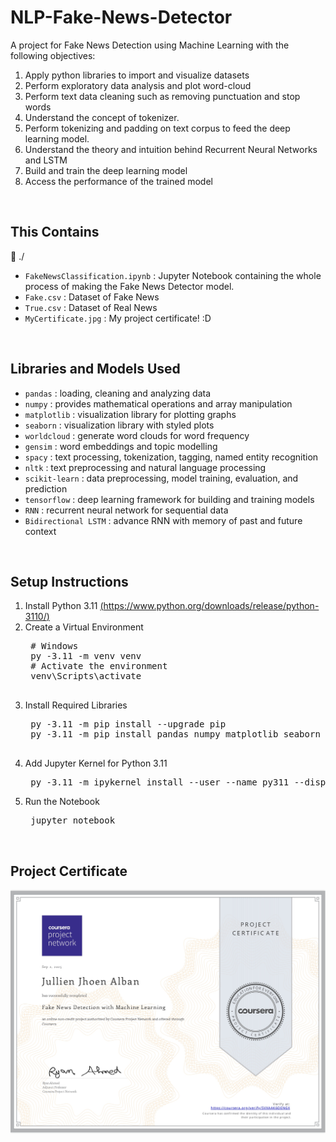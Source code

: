 # NLP-Fake-News-Detector
A project for Fake News Detection using Machine Learning with the following objectives:

1. Apply python libraries to import and visualize datasets
2. Perform exploratory data analysis and plot word-cloud
3. Perform text data cleaning such as removing punctuation and stop words
4. Understand the concept of tokenizer.
5. Perform tokenizing and padding on text corpus to feed the deep learning model.
6. Understand the theory and intuition behind Recurrent Neural Networks and LSTM
7. Build and train the deep learning model
8. Access the performance of the trained model

<br>

## This Contains
📁 ./ <br>
- `FakeNewsClassification.ipynb` : Jupyter Notebook containing the whole process of making the Fake News Detector model.
- `Fake.csv` : Dataset of Fake News
- `True.csv` : Dataset of Real News
- `MyCertificate.jpg` : My project certificate! :D

<br>

## Libraries and Models Used
- `pandas` : loading, cleaning and analyzing data
- `numpy` : provides mathematical operations and array manipulation
- `matplotlib` : visualization library for plotting graphs
- `seaborn` : visualization library with styled plots
- `worldcloud` : generate word clouds for word frequency
- `gensim` : word embeddings and topic modelling
- `spacy` : text processing, tokenization, tagging, named entity recognition
- `nltk` : text preprocessing and natural language processing
- `scikit-learn` : data preprocessing, model training, evaluation, and prediction
- `tensorflow` : deep learning framework for building and training models
- `RNN` : recurrent neural network for sequential data
- `Bidirectional LSTM` : advance RNN with memory of past and future context 

<br>

## Setup Instructions
1. Install Python 3.11
   [(https://www.python.org/downloads/release/python-3110/)](https://www.python.org/downloads/release/python-3110/)
2. Create a Virtual Environment
    <pre>
    # Windows
    py -3.11 -m venv venv
    # Activate the environment
    venv\Scripts\activate
    </pre>
3. Install Required Libraries
    <pre>
    py -3.11 -m pip install --upgrade pip
    py -3.11 -m pip install pandas numpy matplotlib seaborn wordcloud gensim nltk tensorflow==2.15 spacy
    </pre>
4. Add Jupyter Kernel for Python 3.11
   <pre>
    py -3.11 -m ipykernel install --user --name py311 --display-name "Python 3.11"
   </pre>
5. Run the Notebook
    <pre>
    jupyter notebook
   </pre>
<br>

## Project Certificate
![alt text](MyCertificate.jpg)


